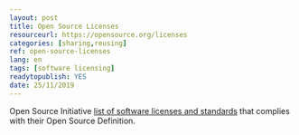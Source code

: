 ```yaml
---
layout: post 
title: Open Source Licenses
resourceurl: https://opensource.org/licenses
categories: [sharing,reusing]
ref: open-source-licenses
lang: en
tags: [software licensing]
readytopublish: YES
date: 25/11/2019
---
```

Open Source Initiative [list of software licenses and standards](https://opensource.org/licenses) that complies with their Open Source Definition.